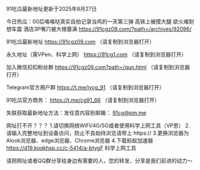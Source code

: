 91吃瓜最新地址更新于2025年8月27日

今日热瓜：00后咯咯哒真实自拍记录当鸡的一天第三弹 高铁上被摸大腿 欲火难耐想车震 酒店3P嘴穴被大根塞满
https://91cgz09.com/?path=/archives/92096/

91吃瓜最新地址 https://91cgz09.com （请复制到浏览器打开）

永久地址（需VPen、科学上网） https://91cg1.com （请复制到浏览器打开）

加入微信扣扣粉丝群 https://91cgz09.com?path=/qun.html （请复制到浏览器打开）

Telegram官方用户群 https://t.me/jycg_91 （请复制到浏览器打开）

91吃瓜官方商务： https://t.me/cg91_66 （请复制到浏览器打开）

失联获取最新地址方法：发任意内容到邮箱： 91cg@pm.me

网址打不开？？？ 
1.请切换网络WIFI/4G/5G或者使用科学上网工具（VP恩） 
2.请输入完整地址到设备访问，防止不良劫持浏览请带上 https:// 
3.更换浏览器为Alook浏览器、edge浏览器、Chrome浏览器
4.下载蚂蚁加速器 https://d19.koqkhsp.cc/c-5414/a-btygF 科学上网工具

请把网址或者QQ群分享给身边有需要的人，您的转发、分享是我们前进的动力～
